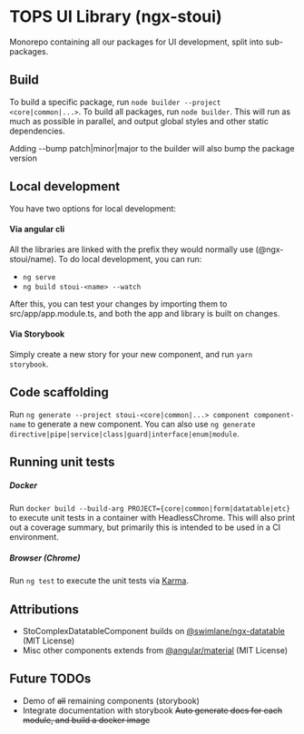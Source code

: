 # TOPS UI Library (ngx-stoui)

Monorepo containing all our packages for UI development, split into sub-packages.

## Build

To build a specific package, run `node builder --project <core|common|...>`. To build all packages, run `node builder`. This will run as much as possible in parallel, and output global styles and other static dependencies.

Adding --bump patch|minor|major to the builder will also bump the package version

## Local development

You have two options for local development:

#### Via angular cli

All the libraries are linked with the prefix they would normally use (@ngx-stoui/name). To do local development, you can run:
* `ng serve`
* `ng build stoui-<name> --watch`

After this, you can test your changes by importing them to src/app/app.module.ts, and both the app and library is built on changes.

#### Via Storybook

Simply create a new story for your new component, and run `yarn storybook`. 


## Code scaffolding

Run `ng generate --project stoui-<core|common|...> component component-name` to generate a new component. You can also use `ng generate directive|pipe|service|class|guard|interface|enum|module`.

## Running unit tests

##### Docker
Run `docker build --build-arg PROJECT={core|common|form|datatable|etc}` to execute unit tests in a container with HeadlessChrome. This will also print out a coverage summary, but primarily this is intended to be used in a CI environment.

##### Browser (Chrome)

Run `ng test` to execute the unit tests via [Karma](https://karma-runner.github.io).

## Attributions
* StoComplexDatatableComponent builds on [@swimlane/ngx-datatable](https://github.com/swimlane/ngx-datatable) (MIT License)
* Misc other components extends from [@angular/material](https://github.com/angular/components) (MIT License)

## Future TODOs

* Demo of ~~all~~ remaining components (storybook)
* Integrate documentation with storybook ~~Auto generate docs for each module, and build a docker image~~ 
